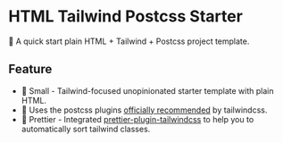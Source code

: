 # HTML Tailwind Postcss Starter

🚀 A quick start plain HTML + Tailwind + Postcss project template.

## Feature

- 👻 Small - Tailwind-focused unopinionated starter template with plain HTML.
- 🧩 Uses the postcss plugins [officially recommended](https://tailwindcss.com/docs/using-with-preprocessors#using-post-css-as-your-preprocessor) by tailwindcss.
- 💄 Prettier - Integrated [prettier-plugin-tailwindcss](https://github.com/tailwindlabs/prettier-plugin-tailwindcss) to help you to automatically sort tailwind classes.